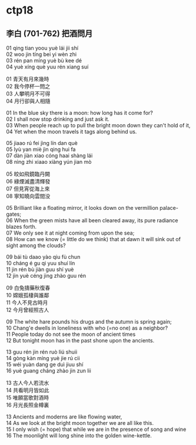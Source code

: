 # ctp18

## 李白 (701-762) 把酒問月

01 qing tian yoou yuè lái jii shí  
02 woo jin tíng bei yi wèn zhi  
03 rén pan míng yuè bù kee dé  
04 yuè xíng què yuu rén xiang suí

01 青天有月來幾時  
02 我今停杯一問之  
03 人攀明月不可得  
04 月行卻與人相隨

01 In the blue sky there is a moon: how long has it come for?  
02 I shall now stop drinking and just ask it.  
03 When people reach up to pull the bright moon down they can't hold of it,  
04 Yet when the moon travels it tags along behind us.


05 jiaao rú fei jìng lín dan què  
05 lyù yan miè jìn qing hui fa  
07 dàn jiàn xiao cóng haai shàng lái  
08 nìng zhi xiaao xiàng yún jian mò

05 皎如飛鏡臨丹闕  
06 綠煙滅盡清輝發  
07 但見宵從海上來  
08 寧知曉向雲間没

05 Brilliant like a floating mirror, it looks down on the vermillion palace-gates;  
06 When the green mists have all been cleared away, its pure radiance blazes forth.  
07 We only see it at night coming from upon the sea;  
08 How can we know (= little do we think) that at dawn it will sink out of sight among the clouds?

09 bái tù daao yào qiu fù chun  
10 cháng é gu qi yuu shuí lín  
11 jin rén bù jiàn guu shí yuè  
12 jin yuè céng jing zhào guu rén

09 白兔擣藥秋復春  
10 嫦娥孤棲與誰鄰  
11 今人不見古時月  
12 今月曾經照古人

09 The white hare pounds his drugs and the autumn is spring again;  
10 Chang'e dwells in loneliness with who (=no one) as a neighbor?  
11 People today do not see the moon of ancient times  
12 But tonight moon has in the past shone upon the ancients.

13 guu rén jin rén ruò liú shuii  
14 gòng kàn míng yuè jie rú cii  
15 wéi yuàn dang ge duì jiuu shí  
16 yuè guang cháng zhào jin zun lii  

13 古人今人若流水  
14 共看明月皆如此  
15 唯願當歌對酒時  
16 月光長照金樽裏

13 Ancients and moderns are like flowing water,  
14 As we look at the bright moon together we are all like this.  
15 I only wish (= hope) that while we are in the presence of song and wine  
16 The moonlight will long shine into the golden wine-kettle.
